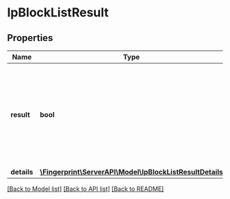 # IpBlockListResult

## Properties
Name | Type | Description | Notes
------------ | ------------- | ------------- | -------------
**result** | **bool** | `true` if request IP address is part of any database that we use to search for known malicious actors, `false` otherwise. | [optional] 
**details** | [**\Fingerprint\ServerAPI\Model\IpBlockListResultDetails**](IpBlockListResultDetails.md) |  | [optional] 

[[Back to Model list]](../../README.md#documentation-for-models) [[Back to API list]](../../README.md#documentation-for-api-endpoints) [[Back to README]](../../README.md)

